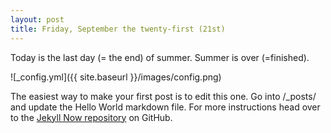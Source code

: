 ```yaml
---
layout: post
title: Friday, September the twenty-first (21st)
---
```


Today is the last day (= the end) of summer. Summer is over (=finished).

![_config.yml]({{ site.baseurl }}/images/config.png)

The easiest way to make your first post is to edit this one. Go into /_posts/ and update the Hello World markdown file. For more instructions head over to the [Jekyll Now repository](https://github.com/barryclark/jekyll-now) on GitHub.
